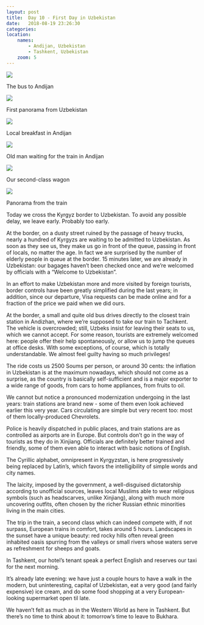 ```yaml
---
layout: post
title:  Day 10 - First Day in Uzbekistan
date:   2018-08-19 23:26:30
categories: 
location:
    names:
        - Andijan, Uzbekistan
        - Tashkent, Uzbekistan
    zoom: 5
---
```


<div class="post-image">
    <img src="https://s3.eu-west-3.amazonaws.com/com.simonecivetta.centralasia2018/1534879478.92542-5.jpeg" />
    <p class="post-image-caption">The bus to Andijan </p>
</div>

<div class="post-image">
    <img src="https://s3.eu-west-3.amazonaws.com/com.simonecivetta.centralasia2018/1534879478.92542-4.jpeg" />
    <p class="post-image-caption">First panorama from Uzbekistan</p>
</div>

<div class="post-image">
    <img src="https://s3.eu-west-3.amazonaws.com/com.simonecivetta.centralasia2018/1534879478.92542-3.jpeg" />
    <p class="post-image-caption">Local breakfast in Andijan</p>
</div>

<div class="post-image">
    <img src="https://s3.eu-west-3.amazonaws.com/com.simonecivetta.centralasia2018/1534879478.92542-0.jpeg" />
    <p class="post-image-caption">Old man waiting for the train in Andijan</p>
</div>

<div class="post-image">
    <img src="https://s3.eu-west-3.amazonaws.com/com.simonecivetta.centralasia2018/1534879478.92542-1.jpeg" />
    <p class="post-image-caption">Our second-class wagon</p>
</div>

<div class="post-image">
    <img src="https://s3.eu-west-3.amazonaws.com/com.simonecivetta.centralasia2018/1534879478.92542-2.jpeg" />
    <p class="post-image-caption">Panorama from the train</p>
</div>

Today we cross the Kyrgyz border to Uzbekistan. To avoid any possible delay, we leave early. Probably too early.

At the border, on a dusty street ruined by the passage of heavy trucks, nearly a hundred of Kyrgyzs are waiting to be admitted to Uzbekistan. As soon as they see us, they make us go in front of the queue, passing in front of locals, no matter the age. In fact we are surprised by the number of elderly people in queue at the border. 15 minutes later, we are already in Uzbekistan: our bagages haven’t been checked once and we’re welcomed by officials with a “Welcome to Uzbekistan”.

In an effort to make Uzbekistan more and more visited by foreign tourists, border controls have been greatly simplified during the last years; in addition, since our departure, Visa requests can be made online and for a fraction of the price we paid when we did ours.

At the border, a small and quite old bus drives directly to the closest train station in Andizhan, where we’re supposed to take our train to Tachkent. The vehicle is overcrowded; still, Uzbeks insist for leaving their seats to us, which we cannot accept. For some reason, tourists are extremely welcomed here: people offer their help spontaneously, or allow us to jump the queues at office desks. With some exceptions, of course, which is totally understandable. We almost feel guilty having so much privileges!

The ride costs us 2500 Soums per person, or around 30 cents: the inflation in Uzbekistan is at the maximum nowadays, which should not come as a surprise, as the country is basically self-sufficient and is a major exporter to a wide range of goods, from cars to home appliances, from fruits to oil.

We cannot but notice a pronounced modernization undergoing in the last years: train stations are brand new - some of them even look achieved earlier this very year. Cars circulating are simple but very recent too: most of them locally-produced Chevrolets.

Police is heavily dispatched in public places, and train stations are as controlled as airports are in Europe. But controls don’t go in the way of tourists as they do in Xinjiang. Officials are definitely better trained and friendly, some of them even able to interact with basic notions of English.

The Cyrillic alphabet, omnipresent in Kyrgyzstan, is here progressively being replaced by Latin’s, which favors the intelligibility of simple words and city names.

The laicity, imposed by the government, a well-disguised dictatorship according to unofficial sources, leaves local Muslims able to wear religious symbols (such as headscarves, unlike Xinjiang), along with much more uncovering outfits, often chosen by the richer Russian ethnic minorities living in the main cities. 

The trip in the train, a second class which can indeed compete with, if not surpass, European trains in comfort, takes around 5 hours. Landscapes in the sunset have a unique beauty: red rocky hills often reveal green inhabited oasis spurring from the valleys or small rivers whose waters serve as refreshment for sheeps and goats.

In Tashkent, our hotel’s tenant speak a perfect English and reserves our taxi for the next morning. 

It’s already late evening: we have just a couple hours to have a walk in the modern, but uninteresting, capital of Uzbekistan, eat a very good (and fairly expensive) ice cream, and do some food shopping at a very European-looking supermarket open til late. 

We haven’t felt as much as in the Western World as here in Tashkent. But there’s no time to think about it: tomorrow’s time to leave to Bukhara.
